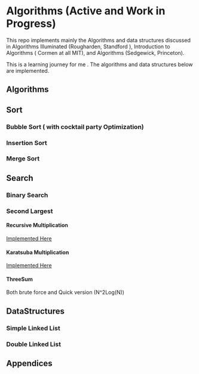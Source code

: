 # Algorithms (Active and Work in Progress) 
This repo implements mainly the Algorithms and data structures discussed in Algorithms Illuminated (Rougharden, Standford ), Introduction to Algorithms ( Cormen at all  MIT), and Algorithms (Sedgewick, Princeton).

This is a learning journey for me . The algorithms and data structures  below are implemented. 

## Algorithms 
## Sort
### Bubble Sort ( with cocktail party Optimization) 
### Insertion Sort 
### Merge Sort

## Search
### Binary Search 
### Second Largest

#### Recursive Multiplication
[Implemented Here](RecursiveIntegerMultiplication)
#### Karatsuba Multiplication
[Implemented Here](RecursiveIntegerMultiplication)
#### ThreeSum
Both brute force and Quick version (N^2Log(N))

## DataStructures
### Simple Linked List
### Double Linked List 

## Appendices 
### 


 

